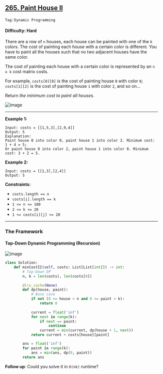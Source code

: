 ## [265. Paint House II](https://leetcode.com/problems/paint-house-ii/)

```Tag```: ```Dynamic Programming```

#### Difficulty: Hard

There are a row of ```n``` houses, each house can be painted with one of the ```k``` colors. The cost of painting each house with a certain color is different. You have to paint all the houses such that no two adjacent houses have the same color.

The cost of painting each house with a certain color is represented by an ```n x k``` cost matrix costs.

For example, ```costs[0][0]``` is the cost of painting house ```0``` with color ```0```; ```costs[1][2]``` is the cost of painting house ```1``` with color ```2```, and so on...

Return _the minimum cost to paint all houses_.

![image](https://user-images.githubusercontent.com/35042430/221269022-9fd2b530-366a-4fde-9257-7be207b19ee8.png)

---

__Example 1:__
```
Input: costs = [[1,5,3],[2,9,4]]
Output: 5
Explanation:
Paint house 0 into color 0, paint house 1 into color 2. Minimum cost: 1 + 4 = 5; 
Or paint house 0 into color 2, paint house 1 into color 0. Minimum cost: 3 + 2 = 5.
```

__Example 2:__
```
Input: costs = [[1,3],[2,4]]
Output: 5
```

__Constraints:__

- ```costs.length == n```
- ```costs[i].length == k```
- ```1 <= n <= 100```
- ```2 <= k <= 20```
- ```1 <= costs[i][j] <= 20```

---

### The Framework

#### Top-Down Dynamic Programming (Recursion)

![image](https://leetcode.com/problems/paint-house-ii/Figures/256/permutation_tree.png)

```Python
class Solution:
    def minCostII(self, costs: List[List[int]]) -> int:
        # Top-Down DP
        n, k = len(costs), len(costs[0])
        
        @lru_cache(None)
        def dp(house, paint):
            # Base case
            if not (0 <= house < n and 0 <= paint < k):
                return 0
            
            current = float('inf')
            for next in range(k):
                if next == paint:
                    continue
                current = min(current, dp(house + 1, next)) 
            return current + costs[house][paint]

        ans = float('inf')
        for paint in range(k):
            ans = min(ans, dp(0, paint))
        return ans
```

__Follow up__: Could you solve it in ```O(nk)``` runtime?
